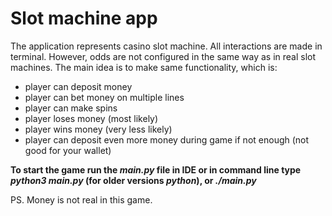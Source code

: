 # Slot machine app

The application represents casino slot machine. All interactions are made in terminal. However, odds are not configured in the same way as in real slot machines. The main idea is to make same functionality, which is:
- player can deposit money
- player can bet money on multiple lines
- player can make spins
- player loses money (most likely)
- player wins money (very less likely)
- player can deposit even more money during game if not enough (not good for your wallet)

**To start the game run the *main.py* file in IDE or in command line type *python3 main.py* (for older versions  *python*), or *./main.py***

PS. Money is not real in this game.